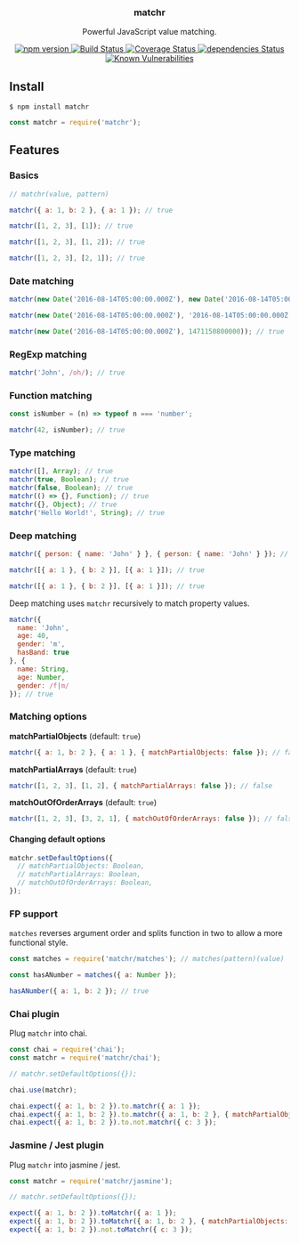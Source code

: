 <p align="center">
  <h3 align="center">matchr</h3>
  <p align="center">Powerful JavaScript value matching.<p>
  <p align="center">
    <a href="https://www.npmjs.com/package/matchr">
      <img src="https://img.shields.io/npm/v/matchr.svg" alt="npm version">
    </a>
    <a href="https://travis-ci.org/Moeriki/node-matchr">
      <img src="https://travis-ci.org/Moeriki/node-matchr?branch=master" alt="Build Status"></img>
    </a>
    <a href="https://coveralls.io/github/Moeriki/node-matchr?branch=master">
      <img src="https://coveralls.io/repos/github/Moeriki/node-matchr/badge.svg?branch=master" alt="Coverage Status"></img>
    </a>
    <a href="https://david-dm.org/moeriki/node-matchr">
      <img src="https://david-dm.org/moeriki/node-matchr/status.svg" alt="dependencies Status"></img>
    </a>
    <a href="https://snyk.io/test/github/moeriki/node-matchr">
      <img src="https://snyk.io/test/github/moeriki/node-matchr/badge.svg" alt="Known Vulnerabilities"></img>
    </a>
  </p>
</p>

## Install

```shell
$ npm install matchr
```

```js
const matchr = require('matchr');
```

## Features

### Basics

```js
// matchr(value, pattern)

matchr({ a: 1, b: 2 }, { a: 1 }); // true

matchr([1, 2, 3], [1]); // true

matchr([1, 2, 3], [1, 2]); // true

matchr([1, 2, 3], [2, 1]); // true
```

### Date matching

```js
matchr(new Date('2016-08-14T05:00:00.000Z'), new Date('2016-08-14T05:00:00.000Z'))); // true

matchr(new Date('2016-08-14T05:00:00.000Z'), '2016-08-14T05:00:00.000Z')); // true

matchr(new Date('2016-08-14T05:00:00.000Z'), 1471150800000)); // true
```

### RegExp matching

```js
matchr('John', /oh/); // true
```

### Function matching

```js
const isNumber = (n) => typeof n === 'number';

matchr(42, isNumber); // true
```

### Type matching

```js
matchr([], Array); // true
matchr(true, Boolean); // true
matchr(false, Boolean); // true
matchr(() => {}, Function); // true
matchr({}, Object); // true
matchr('Hello World!', String); // true
```

### Deep matching

```js
matchr({ person: { name: 'John' } }, { person: { name: 'John' } }); // true

matchr([{ a: 1 }, { b: 2 }], [{ a: 1 }]); // true

matchr([{ a: 1 }, { b: 2 }], [{ a: 1 }]); // true
```

Deep matching uses `matchr` recursively to match property values.

```js
matchr({
  name: 'John',
  age: 40,
  gender: 'm',
  hasBand: true
}, {
  name: String,
  age: Number,
  gender: /f|m/
}); // true
```

### Matching options

**matchPartialObjects** (default: `true`)

```js
matchr({ a: 1, b: 2 }, { a: 1 }, { matchPartialObjects: false }); // false
```

**matchPartialArrays** (default: `true`)

```js
matchr([1, 2, 3], [1, 2], { matchPartialArrays: false }); // false
```

**matchOutOfOrderArrays** (default: `true`)

```js
matchr([1, 2, 3], [3, 2, 1], { matchOutOfOrderArrays: false }); // false
```

#### Changing default options

```js
matchr.setDefaultOptions({
  // matchPartialObjects: Boolean,
  // matchPartialArrays: Boolean,
  // matchOutOfOrderArrays: Boolean,
});
```

### FP support

`matches` reverses argument order and splits function in two to allow a more functional style.

```js
const matches = require('matchr/matches'); // matches(pattern)(value)

const hasANumber = matches({ a: Number });

hasANumber({ a: 1, b: 2 }); // true
```

### Chai plugin

Plug `matchr` into chai.

```js
const chai = require('chai');
const matchr = require('matchr/chai');

// matchr.setDefaultOptions({});

chai.use(matchr);

chai.expect({ a: 1, b: 2 }).to.matchr({ a: 1 });
chai.expect({ a: 1, b: 2 }).to.matchr({ a: 1, b: 2 }, { matchPartialObjects: false });
chai.expect({ a: 1, b: 2 }).to.not.matchr({ c: 3 });
```

### Jasmine / Jest plugin

Plug `matchr` into jasmine / jest.

```js
const matchr = require('matchr/jasmine');

// matchr.setDefaultOptions({});

expect({ a: 1, b: 2 }).toMatchr({ a: 1 });
expect({ a: 1, b: 2 }).toMatchr({ a: 1, b: 2 }, { matchPartialObjects: false });
expect({ a: 1, b: 2 }).not.toMatchr({ c: 3 });
```
